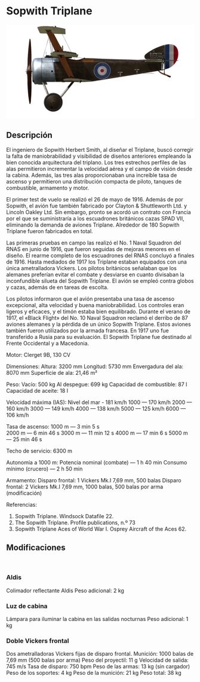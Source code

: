 ﻿# Sopwith Triplane

![soptriplane](../images/soptriplane.png)

## Descripción

El ingeniero de Sopwith Herbert Smith, al diseñar el Triplane, buscó corregir la falta de maniobrabilidad y visibilidad de diseños anteriores empleando la bien conocida arquitectura del triplano. Los tres estrechos perfiles de las alas permitieron incrementar la velocidad aérea y el campo de visión desde la cabina. Además, las tres alas proporcionaban una increíble tasa de ascenso y permitieron una distribución compacta de piloto, tanques de combustible, armamento y motor.

El primer test de vuelo se realizó el 26 de mayo de 1916. Además de por Sopwith, el avión fue también fabricado por Clayton & Shuttleworth Ltd. y Lincoln Oakley Ltd. Sin embargo, pronto se acordó un contrato con Francia por el que se suministraría a los escuadrones británicos cazas SPAD VII, eliminando la demanda de aviones Triplane. Alrededor de 180 Sopwith Triplane fueron fabricados en total.

Las primeras pruebas en campo las realizó el No. 1 Naval Squadron del RNAS en junio de 1916, que fueron seguidas de mejoras menores en el diseño. El rearme completo de los escuadrones del RNAS concluyó a finales de 1916. Hasta mediados de 1917 los Triplane estaban equipados con una única ametralladora Vickers. Los pilotos británicos señalaban que los alemanes preferían evitar el combate y desviarse en cuanto divisaban la inconfundible silueta del Sopwith Triplane. El avión se empleó contra globos y cazas, además de en tareas de escolta.

Los pilotos informaron que el avión presentaba una tasa de ascenso excepcional, alta velocidad y buena maniobrabilidad. Los controles eran ligeros y eficaces, y el timón estaba bien equilibrado. Durante el verano de 1917, el «Black Flight» del No. 10 Naval Squadron reclamó el derribo de 87 aviones alemanes y la pérdida de un único Sopwith Triplane. Estos aviones también fueron utilizados por la armada francesa. En 1917 uno fue transferido a Rusia para su evaluación. El Sopwith Triplane fue destinado al Frente Occidental y a Macedonia.


Motor:
Clerget 9B, 130 CV

Dimensiones:
Altura: 3200 mm
Longitud: 5730 mm
Envergadura del ala: 8070 mm
Superficie de ala: 21,46 m²

Peso:
Vacío: 500 kg 
Al despegue: 699 kg
Capacidad de combustible: 87 l
Capacidad de aceite: 18 l    

Velocidad máxima (IAS):
Nivel del mar - 181 km/h
1000 — 170 km/h
2000 — 160 km/h
3000 — 149 km/h
4000 — 138 km/h
5000 — 125 km/h
6000 — 106 km/h

Tasa de ascenso:
1000 m — 3 min 5 s  
2000 m — 6 min 46 s
3000 m — 11 min 12 s
4000 m — 17 min 6 s
5000 m — 25 min 46 s

Techo de servicio: 6300 m

Autonomía a 1000 m:
Potencia nominal (combate) — 1 h 40 min
Consumo mínimo (crucero) — 2 h 50 min

Armamento:
Disparo frontal: 1 Vickers Mk.I 7,69 mm, 500 balas
Disparo frontal: 2 Vickers Mk.I 7,69 mm, 1000 balas, 500 balas por arma (modificación)

Referencias:
1) Sopwith Triplane. Windsock Datafile 22.
2) The Sopwith Triplane. Profile publications, n.º 73
3) Sopwith Triplane Aces of World War I. Osprey Aircraft of the Aces 62.

## Modificaciones
﻿

### Aldis

Colimador reflectante Aldis
Peso adicional: 2 kg
﻿

### Luz de cabina

Lámpara para iluminar la cabina en las salidas nocturnas
Peso adicional: 1 kg
﻿

### Doble Vickers frontal

Dos ametralladoras Vickers fijas de disparo frontal.
Munición: 1000 balas de 7,69 mm (500 balas por arma)
Peso del proyectil: 11 g
Velocidad de salida: 745 m/s
Tasa de disparo: 750 bpm
Peso de las armas: 13 kg (sin cargador)
Peso de los soportes: 4 kg
Peso de la munición: 21 kg
Peso total: 38 kg
